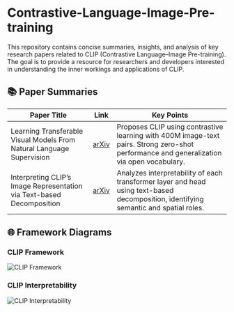 # Contrastive-Language-Image-Pre-training
This repository contains concise summaries, insights, and analysis of key research papers related to CLIP (Contrastive Language–Image Pre-training). The goal is to provide a resource for researchers and developers interested in understanding the inner workings and applications of CLIP.

## 📚 Paper Summaries

| Paper Title | Link | Key Points |
|-------------|------|------------|
| Learning Transferable Visual Models From Natural Language Supervision | [arXiv](https://arxiv.org/pdf/2103.00020) | Proposes CLIP using contrastive learning with 400M image-text pairs. Strong zero-shot performance and generalization via open vocabulary. |
| Interpreting CLIP’s Image Representation via Text-based Decomposition | [arXiv](https://arxiv.org/pdf/2310.05916) | Analyzes interpretability of each transformer layer and head using text-based decomposition, identifying semantic and spatial roles. |

## 🌐 Framework Diagrams

### CLIP Framework
![CLIP Framework](https://github.com/openai/CLIP/blob/main/CLIP.png?raw=true)

### CLIP Interpretability 
![CLIP Interpretability]([https://miro.medium.com/v2/resize:fit:1400/format:webp/1*tkGjH44kT-LPJSKqC9aCGw.png](https://github.com/yossigandelsman/clip_text_span/blob/main/images/teaser.png?raw=true))
